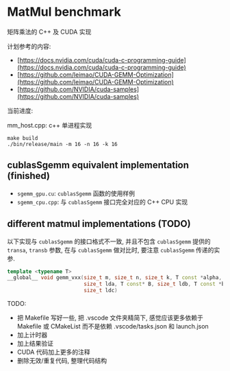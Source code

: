 # MatMul benchmark

矩阵乘法的 C++ 及 CUDA 实现

计划参考的内容:

- [https://docs.nvidia.com/cuda/cuda-c-programming-guide](https://docs.nvidia.com/cuda/cuda-c-programming-guide)
- [https://github.com/leimao/CUDA-GEMM-Optimization](https://github.com/leimao/CUDA-GEMM-Optimization)
- [https://github.com/NVIDIA/cuda-samples](https://github.com/NVIDIA/cuda-samples)

当前进度:

mm_host.cpp: c++ 单进程实现

```
make build
./bin/release/main -m 16 -n 16 -k 16
```

## cublasSgemm equivalent implementation (finished)

- `sgemm_gpu.cu`: `cublasSgemm` 函数的使用样例
- `sgemm_cpu.cpp`: 与 `cublasSgemm` 接口完全对应的 C++ CPU 实现

## different matmul implementations (TODO)

以下实现与 `cublasSgemm` 的接口格式不一致, 并且不包含 `cublasSgemm` 提供的 `transa`, `transb` 参数, 在与 `cublasSgemm` 做对比时, 要注意 `cublasSgemm` 传递的实参.

```c++
template <typename T>
__global__ void gemm_vxx(size_t m, size_t n, size_t k, T const *alpha, T const* A,
                         size_t lda, T const* B, size_t ldb, T const *beta, T* C,
                         size_t ldc)
```


TODO:

- 把 Makefile 写好一些, 把 .vscode 文件夹精简下, 感觉应该更多依赖于 Makefile 或 CMakeList 而不是依赖 .vscode/tasks.json 和 launch.json
- 加上计时器
- 加上结果验证
- CUDA 代码加上更多的注释
- 删除无效/重复代码, 整理代码结构
